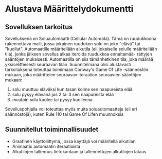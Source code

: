 # Alustava Määrittelydokumentti
## Sovelluksen tarkoitus
Sovelluksena on Soluautomaatti (Cellular Automata). Tämä on ruudukkoona rakennettava
malli, jossa jokainen ruudukon solu on joko "elävä" tai "kuollut". Automaatille
määritellään alkutila (eli jokaiselle solulle määritellään tila), jonka jälkeen sovellus alkaa iteroida ruudukkoa ennaltamää-
rättyjen sääntöjen mukaisesti. Automaatilla on siis tämänhetkinen tila, joka määrää yksiselitteisesti seuraavan tilan.
Suunnitelmana olisi alustavasti tarkoituksena toteuttaa toimimaan Conway's Game Of Life -säännöstön mukaan, joka määrittelee seuraavan iteraation seuraavien sääntöjen mukaan:
1. solu muuttuu eläväksi kun tasan kolme sen naapureista elää
2. solu pysyy elävänä jos 2 tai 3 sen naapureista elää
3. muutoin solu kuolee tai pysyy kuolleena

Sovelluspohjalla voi toteuttaa myös muita soluautomaatteja (eli eri säännöstöjä), kuten Rule 110
tai Game Of Lifen muunnoksia 

## Suunnitellut toiminnallisuudet
- Graafinen käyttöliittymä, jossa käyttäjä voi määritellä alkutilan
- Animaatio automaatin iteraatioista
- Alkutilojen tallennus tietokantaan ja tallennettujen alkutilojen lataus

